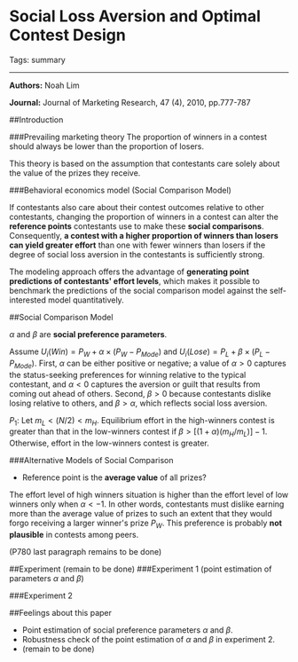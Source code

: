 ﻿# Social Loss Aversion and Optimal Contest Design

Tags: summary

---

**Authors:** Noah Lim

**Journal:** Journal of Marketing Research, 47 (4), 2010, pp.777-787

##Introduction

###Prevailing marketing theory
The proportion of winners in a contest should always be lower than the proportion of losers.

This theory is based on the assumption that contestants care solely about the value of the prizes they receive.

###Behavioral economics model (Social Comparison Model)

If contestants also care about their contest outcomes relative to other contestants, changing the proportion of winners in a contest can alter the **reference points** contestants use to make these **social comparisons**. Consequently, **a contest with a higher proportion of winners than losers can yield greater effort** than one with fewer winners than losers if the degree of social loss aversion in the contestants is sufficiently strong.

The modeling approach offers the advantage of **generating point predictions of contestants' effort levels**, which makes it possible to benchmark the predictions of the social comparison model against the self-interested model quantitatively.

##Social Comparison Model

$\alpha$ and $\beta$ are **social preference parameters**.

Assume $U_i(Win) = P_W + \alpha\times(P_W-P_{Mode})$ and $U_i(Lose) = P_L + \beta\times(P_L-P_{Mode})$. First, $\alpha$ can be either positive or negative; a value of $\alpha>0$ captures the status-seeking preferences for winning relative to the typical contestant, and $\alpha<0$ captures the aversion or guilt that results from coming out ahead of others. Second, $\beta>0$ because contestants dislike losing relative to others, and $\beta>\alpha$, which reflects social loss aversion.

$P_1$: Let $m_L<(N/2)<m_H$. Equilibrium effort in the high-winners contest is greater than that in the low-winners contest if $\beta>[(1+\alpha)(m_H/m_L)]-1$. Otherwise, effort in the low-winners contest is greater.

###Alternative Models of Social Comparison
- Reference point is the **average value** of all prizes?

The effort level of high winners situation is higher than the effort level of low winners only when $\alpha<-1$. In other words, contestants must dislike earning more than the average value of prizes to such an extent that they would forgo receiving a larger winner's prize $P_W$. This preference is  probably **not plausible** in contests among peers.

(P780 last paragraph remains to be done)

##Experiment (remain to be done)
###Experiment 1
(point estimation of parameters $\alpha$ and $\beta$)


###Experiment 2

##Feelings about this paper
- Point estimation of social preference parameters $\alpha$ and $\beta$.
- Robustness check of the point estimation of $\alpha$ and $\beta$ in experiment 2.
- (remain to be done)